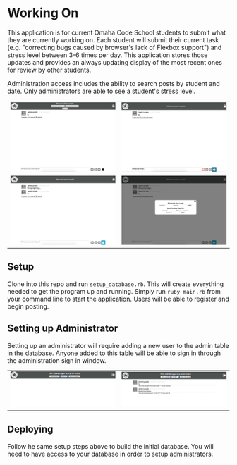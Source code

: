 # Working On

This application is for current Omaha Code School students to submit what they are currently working on. Each student will submit their current task (e.g. "correcting bugs caused by browser's lack of Flexbox support") and stress level between 3-6 times per day. This application stores those updates and provides an always updating display of the most recent ones for review by other students.

Administration access includes the ability to search posts by student and date. Only administrators are able to see a student's stress level.

<table>
  <tr>
    <td>
      <img src="/screenshots/not_logged_in.png">
    </td>
    <td>
      <img src="/screenshots/logged_in.png">
    </td>
  </tr>
  <tr>
    <td>
      <img src="/screenshots/new_post.png">
    </td>
    <td>
      <img src="/screenshots/modal_window.png">
    </td>
  </tr>
</table>

## Setup

Clone into this repo and run `setup_database.rb`. This will create everything needed to get the program up and running. Simply run `ruby main.rb` from your command line to start the application. Users will be able to register and begin posting.

## Setting up Administrator

Setting up an administrator will require adding a new user to the admin table in the database. Anyone added to this table will be able to sign in through the administration sign in window.

<table>
  <tr>
    <td>
      <img src="/screenshots/admin_logged_in.png">
    </td>
    <td>
      <img src="/screenshots/admin_stuff.png">
    </td>
  </tr>
</table>

## Deploying

Follow he same setup steps above to build the initial database. You will need to have access to your database in order to setup administrators.